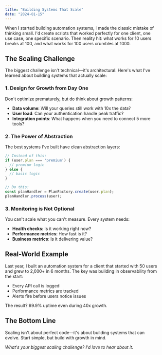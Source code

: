 ```yaml
---
title: "Building Systems That Scale"
date: "2024-01-15"
---
```


When I started building automation systems, I made the classic mistake of thinking small. I'd create scripts that worked perfectly for one client, one use case, one specific scenario. Then reality hit: what works for 10 users breaks at 100, and what works for 100 users crumbles at 1000.

## The Scaling Challenge

The biggest challenge isn't technical—it's architectural. Here's what I've learned about building systems that actually scale:

### 1. Design for Growth from Day One

Don't optimize prematurely, but do think about growth patterns:

- **Data volume**: Will your queries still work with 10x the data?
- **User load**: Can your authentication handle peak traffic?
- **Integration points**: What happens when you need to connect 5 more tools?

### 2. The Power of Abstraction

The best systems I've built have clean abstraction layers:

```javascript
// Instead of this:
if (user.plan === 'premium') {
  // premium logic
} else {
  // basic logic
}

// Do this:
const planHandler = PlanFactory.create(user.plan);
planHandler.process(user);
```

### 3. Monitoring is Not Optional

You can't scale what you can't measure. Every system needs:

- **Health checks**: Is it working right now?
- **Performance metrics**: How fast is it?
- **Business metrics**: Is it delivering value?

## Real-World Example

Last year, I built an automation system for a client that started with 50 users and grew to 2,000+ in 6 months. The key was building in observability from the start:

- Every API call is logged
- Performance metrics are tracked
- Alerts fire before users notice issues

The result? 99.9% uptime even during 40x growth.

## The Bottom Line

Scaling isn't about perfect code—it's about building systems that can evolve. Start simple, but build with growth in mind.

*What's your biggest scaling challenge? I'd love to hear about it.*
